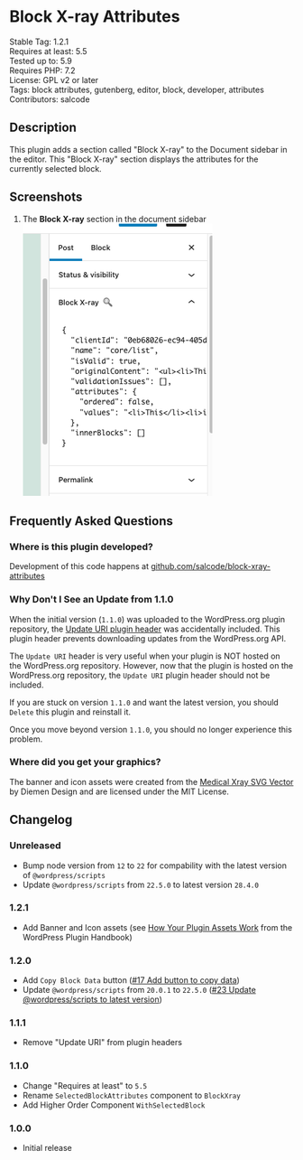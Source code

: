 # Block X-ray Attributes

Stable Tag: 1.2.1  
Requires at least: 5.5  
Tested up to: 5.9  
Requires PHP: 7.2  
License: GPL v2 or later  
Tags: block attributes, gutenberg, editor, block, developer, attributes  
Contributors: salcode  

## Description

This plugin adds a section called "Block X-ray" to the Document sidebar in the editor. This "Block X-ray" section displays the attributes for the currently selected block.

## Screenshots

1. The **Block X-ray** section in the document sidebar<br>![The Block X-ray section in the document sidebar](.wordpress-org/screenshot-1.png)

## Frequently Asked Questions

### Where is this plugin developed?

Development of this code happens at [github.com/salcode/block-xray-attributes](https://github.com/salcode/block-xray-attributes)

### Why Don't I See an Update from 1.1.0

When the initial version (`1.1.0`) was uploaded to the WordPress.org plugin repository, the [Update URI plugin header](https://make.wordpress.org/core/2021/06/29/introducing-update-uri-plugin-header-in-wordpress-5-8/) was accidentally included. This plugin header prevents downloading updates from the WordPress.org API.

The `Update URI` header is very useful when your plugin is NOT hosted on the WordPress.org repository. However, now that the plugin is hosted on the WordPress.org repository, the `Update URI` plugin header should not be included.

If you are stuck on version `1.1.0` and want the latest version, you should `Delete` this plugin and reinstall it.

Once you move beyond version `1.1.0`, you should no longer experience this problem.

### Where did you get your graphics?

The banner and icon assets were created from the [Medical Xray SVG Vector](https://www.svgrepo.com/svg/444138/medical-xray) by Diemen Design and are licensed under the MIT License.

## Changelog

### Unreleased

* Bump node version from `12` to `22` for compability with the latest version of `@wordpress/scripts`
* Update `@wordpress/scripts` from `22.5.0` to latest version `28.4.0`

### 1.2.1

* Add Banner and Icon assets (see [How Your Plugin Assets Work](https://developer.wordpress.org/plugins/wordpress-org/plugin-assets/) from the WordPress Plugin Handbook)

### 1.2.0

* Add `Copy Block Data` button ([#17 Add button to copy data](https://github.com/salcode/block-xray-attributes/issues/17))
* Update `@wordpress/scripts` from `20.0.1` to `22.5.0` ([#23 Update @wordpress/scripts to latest version](https://github.com/salcode/block-xray-attributes/issues/23))

### 1.1.1

* Remove "Update URI" from plugin headers

### 1.1.0

* Change "Requires at least" to `5.5`
* Rename `SelectedBlockAttributes` component to `BlockXray`
* Add Higher Order Component `WithSelectedBlock`

### 1.0.0

* Initial release
